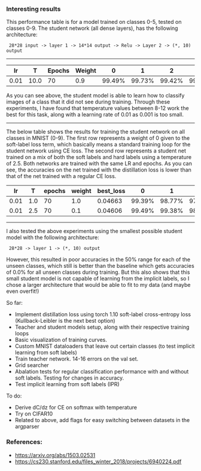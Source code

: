 ### Interesting results
This performance table is for a model trained on classes 0-5, tested on classes 0-9. The student network (all dense layers), has the following architecture:

``` 28*28 input -> layer 1 -> 14*14 output -> Relu -> Layer 2 -> (*, 10) output```

---
|  lr | T  | Epochs  | Weight  | 0  |  1 | 2  |  3 |  4 |  5 | 6  | 7  | 8  | 9  |
|---|---|---|---|---|---|---|---|---|---|---|---|---|---|
|  0.01 | 10.0  | 70  | 0.9  | 99.49%| 99.73% | 99.42% | 99.60% | 99.6% | 99.1% | 98.64% | 96% | 97.33% | 97.23% |

As you can see above, the student model is able to learn how to classify images of a class that it did not see during training. Through these experiments, I have found that temperature values between 8-12 work the best for this task, along with a learning rate of 0.01 as 0.001 is too small.

---
The below table shows the results for training the student network on all classes in MNIST (0-9). The first row represents a weight of 0 given to the soft-label loss term, which basically means a standard training loop for the student network using CE loss. The second row represents a student net trained on a mix of both the soft labels and hard labels using a temperature of 2.5. Both networks are trained with the same LR and epochs. As you can see, the accuracies on the net trained with the distillation loss is lower than that of the net trained with a regular CE loss. 

|lr|T|epochs|weight|best_loss|0|1|2|3|4|5|6|7|8|9|
|---|---|---|---|---|---|---|---|---|---|---|---|---|---|---|
|0.01|1.0|70|1.0|0.04663|99.39%|98.77%|97.77%|99.01%|97.56%|96.97%|97.7%|97.86%|96.2%|96.53%|
|0.01|2.5|70|0.1|0.04606|99.49%|99.38%|98.84%|99.31%|99.19%|98.54%|99.06%|99.03%|99.28%|97.62%|


----

I also tested the above experiments using the smallest possible student model with the following architecture:

``` 28*28 -> layer 1 -> (*, 10) output```

However, this resulted in poor accuracies in the 50% range for each of the unseen classes, which still is better than the baseline which gets accuracies of 0.0% for all unseen classes during training. But this also shows that this small student model is not capable of learning from the implicit labels, so I chose a larger architecture that would be able to fit to my data (and maybe even overfit!)


So far:

- Implement distillation loss using torch 1.10 soft-label cross-entropy loss (Kullback-Leibler is the next best option)
- Teacher and student models setup, along with their respective training loops
- Basic visualization of training curves.
- Custom MNIST dataloaders that leave out certain classes (to test implicit learning from soft labels)
- Train teacher network. 14-16 errors on the val set.  
- Grid searcher
- Abalation tests for regular classification performance with and without soft labels. Testing for changes in accuracy. 
- Test implicit learning from soft labels (IPR)

To do:
- Derive dC/dz for CE on softmax with temperature
- Try on CIFAR10
- Related to above, add flags for easy switching between datasets in the argparser 

### References: 
- https://arxiv.org/abs/1503.02531
- https://cs230.stanford.edu/files_winter_2018/projects/6940224.pdf 

